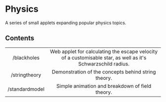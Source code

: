 #  Physics

A series of small applets expanding popular physics topics.

## Contents
|  |  |
| :---: | :---: |
| /blackholes | Web applet for calculating the escape velocity of a customisable star, as well as it's Schwarzschild radius. |
| /stringtheory | Demonstration of the concepts behind string theory. |
| /standardmodel | Simple animation and breakdown of field theory. |